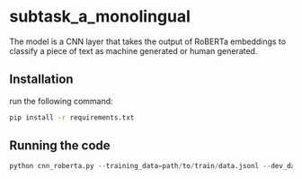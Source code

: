 # subtask_a_monolingual
The model is a CNN layer that takes the output of RoBERTa embeddings to classify a piece of text as machine generated or human generated.
## Installation
run the following command:
```bash
pip install -r requirements.txt
```
## Running the code
```python
python cnn_roberta.py --training_data=path/to/train/data.jsonl --dev_data=path/to/dev/data.jsonl --output_file=path/to/output.jsonl
```
